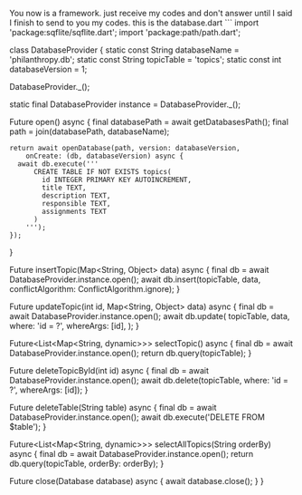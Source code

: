 You now is a framework. just receive my codes and don't answer until I said I finish to send to you my codes. this is the database.dart ```
import 'package:sqflite/sqflite.dart';
import 'package:path/path.dart';

class DatabaseProvider {
  static const String databaseName = 'philanthropy.db';
  static const String topicTable = 'topics';
  static const int databaseVersion = 1;

  DatabaseProvider._();

  static final DatabaseProvider instance = DatabaseProvider._();

  Future<Database> open() async {
    final databasePath = await getDatabasesPath();
    final path = join(databasePath, databaseName);

    return await openDatabase(path, version: databaseVersion,
        onCreate: (db, databaseVersion) async {
      await db.execute('''
          CREATE TABLE IF NOT EXISTS topics(
            id INTEGER PRIMARY KEY AUTOINCREMENT,
            title TEXT,
            description TEXT,
            responsible TEXT,
            assignments TEXT
          )
        ''');
    });
  }

  Future<void> insertTopic(Map<String, Object> data) async {
    final db = await DatabaseProvider.instance.open();
    await db.insert(topicTable, data,
        conflictAlgorithm: ConflictAlgorithm.ignore);
  }

  Future<void> updateTopic(int id, Map<String, Object> data) async {
    final db = await DatabaseProvider.instance.open();
    await db.update(
      topicTable,
      data,
      where: 'id = ?',
      whereArgs: [id],
    );
  }

  Future<List<Map<String, dynamic>>> selectTopic() async {
    final db = await DatabaseProvider.instance.open();
    return db.query(topicTable);
  }

  Future<void> deleteTopicById(int id) async {
    final db = await DatabaseProvider.instance.open();
    await db.delete(topicTable, where: 'id = ?', whereArgs: [id]);
  }

  Future<void> deleteTable(String table) async {
    final db = await DatabaseProvider.instance.open();
    await db.execute('DELETE FROM $table');
  }

  Future<List<Map<String, dynamic>>> selectAllTopics(String orderBy) async {
    final db = await DatabaseProvider.instance.open();
    return db.query(topicTable, orderBy: orderBy);
  }

  Future<void> close(Database database) async {
    await database.close();
  }
}

```